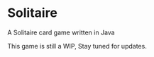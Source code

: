# Solitaire
A Solitaire card game written in Java

This game is still a WIP, Stay tuned for updates.
